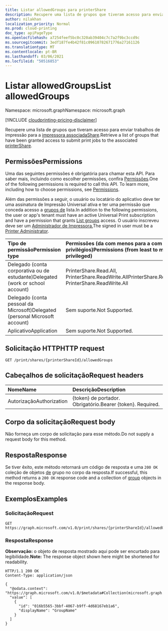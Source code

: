 ```yaml
---
title: Listar allowedGroups para printerShare
description: Recupere uma lista de grupos que tiveram acesso para enviar trabalhos de impressão para o compartilhamento de impressora associado.
author: nilakhan
localization_priority: Normal
ms.prod: cloud-printing
doc_type: apiPageType
ms.openlocfilehash: a7254feef5bc0c320ab39404c7c7a2f9bc3ccd9c
ms.sourcegitcommit: 3edf187fe4b42f81c09610782671776a27161126
ms.translationtype: MT
ms.contentlocale: pt-BR
ms.lasthandoff: 03/06/2021
ms.locfileid: "50516853"
---
```

# <a name="list-allowedgroups"></a><span data-ttu-id="6161c-103">Listar allowedGroups</span><span class="sxs-lookup"><span data-stu-id="6161c-103">List allowedGroups</span></span>
<span data-ttu-id="6161c-104">Namespace: microsoft.graph</span><span class="sxs-lookup"><span data-stu-id="6161c-104">Namespace: microsoft.graph</span></span>

[!INCLUDE [cloudprinting-pricing-disclaimer](../../includes/cloudprinting-pricing-disclaimer.md)]

<span data-ttu-id="6161c-105">Recupere uma lista de grupos que tiveram acesso para enviar trabalhos de impressão para a [impressora associadaShare](../resources/printershare.md).</span><span class="sxs-lookup"><span data-stu-id="6161c-105">Retrieve a list of groups that have been granted access to submit print jobs to the associated [printerShare](../resources/printershare.md).</span></span>

## <a name="permissions"></a><span data-ttu-id="6161c-106">Permissões</span><span class="sxs-lookup"><span data-stu-id="6161c-106">Permissions</span></span>
<span data-ttu-id="6161c-p101">Uma das seguintes permissões é obrigatória para chamar esta API. Para saber mais, incluindo como escolher permissões, confira [Permissões](/graph/permissions-reference).</span><span class="sxs-lookup"><span data-stu-id="6161c-p101">One of the following permissions is required to call this API. To learn more, including how to choose permissions, see [Permissions](/graph/permissions-reference).</span></span>

<span data-ttu-id="6161c-109">Além das permissões a seguir, o usuário ou locatário do aplicativo deve ter uma assinatura de Impressão Universal ativa e ter uma permissão que conceda acesso a [grupos de](group-list.md) lista.</span><span class="sxs-lookup"><span data-stu-id="6161c-109">In addition to the following permissions, the user or app's tenant must have an active Universal Print subscription and have a permission that grants [List groups](group-list.md) access.</span></span> <span data-ttu-id="6161c-110">O usuário inscreveu deve ser um [Administrador de Impressora.](/azure/active-directory/users-groups-roles/directory-assign-admin-roles#printer-administrator)</span><span class="sxs-lookup"><span data-stu-id="6161c-110">The signed in user must be a [Printer Administrator](/azure/active-directory/users-groups-roles/directory-assign-admin-roles#printer-administrator).</span></span>

|<span data-ttu-id="6161c-111">Tipo de permissão</span><span class="sxs-lookup"><span data-stu-id="6161c-111">Permission type</span></span> | <span data-ttu-id="6161c-112">Permissões (da com menos para a com mais privilégios)</span><span class="sxs-lookup"><span data-stu-id="6161c-112">Permissions (from least to most privileged)</span></span> |
|:---------------|:--------------------------------------------|
|<span data-ttu-id="6161c-113">Delegado (conta corporativa ou de estudante)</span><span class="sxs-lookup"><span data-stu-id="6161c-113">Delegated (work or school account)</span></span>| <span data-ttu-id="6161c-114">PrinterShare.Read.All, PrinterShare.ReadWrite.All</span><span class="sxs-lookup"><span data-stu-id="6161c-114">PrinterShare.Read.All, PrinterShare.ReadWrite.All</span></span> |
|<span data-ttu-id="6161c-115">Delegado (conta pessoal da Microsoft)</span><span class="sxs-lookup"><span data-stu-id="6161c-115">Delegated (personal Microsoft account)</span></span>|<span data-ttu-id="6161c-116">Sem suporte.</span><span class="sxs-lookup"><span data-stu-id="6161c-116">Not Supported.</span></span>|
|<span data-ttu-id="6161c-117">Aplicativo</span><span class="sxs-lookup"><span data-stu-id="6161c-117">Application</span></span>|<span data-ttu-id="6161c-118">Sem suporte.</span><span class="sxs-lookup"><span data-stu-id="6161c-118">Not Supported.</span></span>|

## <a name="http-request"></a><span data-ttu-id="6161c-119">Solicitação HTTP</span><span class="sxs-lookup"><span data-stu-id="6161c-119">HTTP request</span></span>

<!-- {
  "blockType": "ignored"
}
-->
``` http
GET /print/shares/{printerShareId}/allowedGroups
```

## <a name="request-headers"></a><span data-ttu-id="6161c-120">Cabeçalhos de solicitação</span><span class="sxs-lookup"><span data-stu-id="6161c-120">Request headers</span></span>
|<span data-ttu-id="6161c-121">Nome</span><span class="sxs-lookup"><span data-stu-id="6161c-121">Name</span></span>|<span data-ttu-id="6161c-122">Descrição</span><span class="sxs-lookup"><span data-stu-id="6161c-122">Description</span></span>|
|:---|:---|
|<span data-ttu-id="6161c-123">Autorização</span><span class="sxs-lookup"><span data-stu-id="6161c-123">Authorization</span></span>|<span data-ttu-id="6161c-p103">{token} de portador. Obrigatório.</span><span class="sxs-lookup"><span data-stu-id="6161c-p103">Bearer {token}. Required.</span></span>|

## <a name="request-body"></a><span data-ttu-id="6161c-126">Corpo da solicitação</span><span class="sxs-lookup"><span data-stu-id="6161c-126">Request body</span></span>
<span data-ttu-id="6161c-127">Não forneça um corpo de solicitação para esse método.</span><span class="sxs-lookup"><span data-stu-id="6161c-127">Do not supply a request body for this method.</span></span>

## <a name="response"></a><span data-ttu-id="6161c-128">Resposta</span><span class="sxs-lookup"><span data-stu-id="6161c-128">Response</span></span>

<span data-ttu-id="6161c-129">Se tiver êxito, este método retornará um código de resposta e uma `200 OK` coleção de objetos [de](../resources/group.md) grupo no corpo da resposta.</span><span class="sxs-lookup"><span data-stu-id="6161c-129">If successful, this method returns a `200 OK` response code and a collection of [group](../resources/group.md) objects in the response body.</span></span>

## <a name="examples"></a><span data-ttu-id="6161c-130">Exemplos</span><span class="sxs-lookup"><span data-stu-id="6161c-130">Examples</span></span>

### <a name="request"></a><span data-ttu-id="6161c-131">Solicitação</span><span class="sxs-lookup"><span data-stu-id="6161c-131">Request</span></span>
<!-- {
  "blockType": "request",
  "name": "list_group"
}
-->
``` http
GET https://graph.microsoft.com/v1.0/print/shares/{printerShareId}/allowedGroups
```


### <a name="response"></a><span data-ttu-id="6161c-132">Resposta</span><span class="sxs-lookup"><span data-stu-id="6161c-132">Response</span></span>
<span data-ttu-id="6161c-133">**Observação:** o objeto de resposta mostrado aqui pode ser encurtado para legibilidade.</span><span class="sxs-lookup"><span data-stu-id="6161c-133">**Note:** The response object shown here might be shortened for readability.</span></span>
<!-- {
  "blockType": "response",
  "truncated": true,
  "@odata.type": "Collection(microsoft.graph.group)"
}
-->
``` http
HTTP/1.1 200 OK
Content-Type: application/json

{
  "@odata.context": "https://graph.microsoft.com/v1.0/$metadata#Collection(microsoft.graph.group)",
  "value": [
    {
      "id": "016b5565-3bbf-4067-b9ff-4d68167eb1a6",
      "displayName": "GroupName"
    }
  ]
}
```

